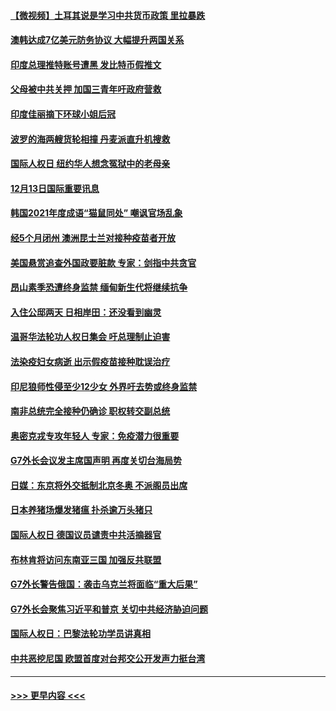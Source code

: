 #### [【微视频】土耳其说是学习中共货币政策 里拉暴跌](../pages/prog202/a103292444.md?t=12132301) 
#### [澳韩达成7亿美元防务协议 大幅提升两国关系](../pages/prog202/a103292351.md?t=12132301) 
#### [印度总理推特账号遭黑 发比特币假推文](../pages/prog202/a103292358.md?t=12132301) 
#### [父母被中共关押 加国三青年吁政府营救](../pages/prog202/a103292297.md?t=12132301) 
#### [印度佳丽摘下环球小姐后冠](../pages/prog202/a103292324.md?t=12132301) 
#### [波罗的海两艘货轮相撞 丹麦派直升机搜救](../pages/prog202/a103292267.md?t=12132301) 
#### [国际人权日 纽约华人想念冤狱中的老母亲](../pages/prog202/a103292311.md?t=12132301) 
#### [12月13日国际重要讯息](../pages/prog202/a103292291.md?t=12132301) 
#### [韩国2021年度成语“猫鼠同处” 嘲讽官场乱象](../pages/prog202/a103292232.md?t=12132301) 
#### [经5个月闭州 澳洲昆士兰对接种疫苗者开放](../pages/prog202/a103292181.md?t=12132301) 
#### [美国悬赏追查外国政要脏款 专家：剑指中共贪官](../pages/prog202/a103292193.md?t=12132301) 
#### [昂山素季恐遭终身监禁 缅甸新生代将继续抗争](../pages/prog202/a103292196.md?t=12132301) 
#### [入住公邸两天 日相岸田：还没看到幽灵](../pages/prog202/a103292121.md?t=12132301) 
#### [温哥华法轮功人权日集会 吁总理制止迫害](../pages/prog202/a103292132.md?t=12132301) 
#### [法染疫妇女病逝 出示假疫苗接种耽误治疗](../pages/prog202/a103292065.md?t=12132301) 
#### [印尼狼师性侵至少12少女 外界吁去势或终身监禁](../pages/prog202/a103292052.md?t=12132301) 
#### [南非总统完全接种仍确诊 职权转交副总统](../pages/prog202/a103291933.md?t=12132301) 
#### [奥密克戎专攻年轻人 专家：免疫潜力很重要](../pages/prog202/a103291939.md?t=12132301) 
#### [G7外长会议发主席国声明 再度关切台海局势](../pages/prog202/a103291918.md?t=12132301) 
#### [日媒：东京将外交抵制北京冬奥 不派阁员出席](../pages/prog202/a103291894.md?t=12132301) 
#### [日本养猪场爆发猪瘟 扑杀逾万头猪只](../pages/prog202/a103291928.md?t=12132301) 
#### [国际人权日 德国议员谴责中共活摘器官](../pages/prog202/a103291919.md?t=12132301) 
#### [布林肯将访问东南亚三国 加强反共联盟](../pages/prog202/a103291848.md?t=12132301) 
#### [G7外长警告俄国：袭击乌克兰将面临“重大后果”](../pages/prog202/a103291774.md?t=12132301) 
#### [G7外长会聚焦习近平和普京 关切中共经济胁迫问题](../pages/prog202/a103291743.md?t=12132301) 
#### [国际人权日：巴黎法轮功学员讲真相](../pages/prog202/a103291750.md?t=12132301) 
#### [中共恶挖尼国 欧盟首度对台邦交公开发声力挺台湾](../pages/prog202/a103291745.md?t=12132301) 

----
#### [ >>> 更早内容 <<< ](../indexes/prog202-earlier.md)
